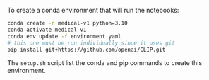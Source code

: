 To create a conda environment that will run the notebooks:
```bash
conda create -n medical-v1 python=3.10
conda activate medical-v1
conda env update -f environment.yaml
# this one must be run individually since it uses git
pip install git+https://github.com/openai/CLIP.git
```
The `setup.sh` script list the conda and pip commands to create this environment.